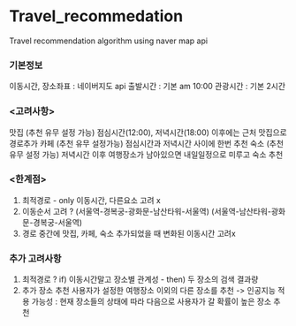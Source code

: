 # Travel_recommedation

Travel recommendation algorithm
using naver map api

### 기본정보
이동시간, 장소좌표 : 네이버지도 api
출발시간 : 기본 am 10:00
관광시간 : 기본 2시간

### <고려사항>
맛집 (추천 유무 설정 가능)
	점심시간(12:00), 저녁시간(18:00) 이후에는 근처 맛집으로 경로추가
카페 (추천 유무 설정가능)
  점심시간과 저녁시간 사이에 한번 추천
숙소 (추천 유무 설정 가능)
  저녁시간 이후 여행장소가 남아있으면 내일일정으로 미루고 숙소 추천

### <한계점>
1. 최적경로 - only 이동시간, 다른요소 고려 x
2. 이동순서 고려 ? 
  (서울역-경복궁-광화문-남산타워-서울역)
	(서울역-남산타워-광화문-경복궁-서울역)
3. 경로 중간에 맛집, 카페, 숙소 추가되었을 때 변화된 이동시간 고려x

### 추가 고려사항
1. 최적경로 ?
  if) 이동시간말고 장소별 관계성 - then) 두 장소의 검색 결과량
2. 추가 장소 추천
	사용자가 설정한 여행장소 이외의 다른 장소를 추천
	-> 인공지능 적용 가능성
		: 현재 장소들의 상태에 따라 다음으로 사용자가 갈 확률이 높은 장소 추천
		
